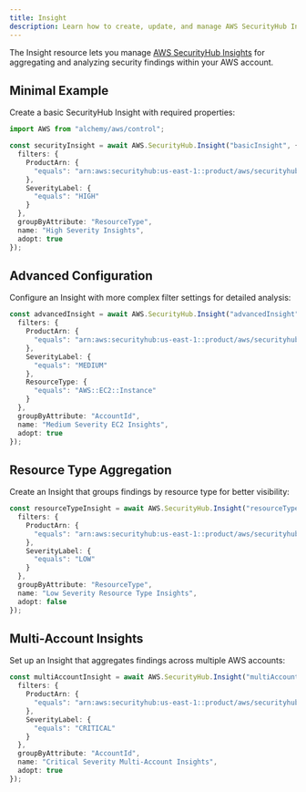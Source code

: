 ```yaml
---
title: Insight
description: Learn how to create, update, and manage AWS SecurityHub Insights using Alchemy Cloud Control.
---
```


The Insight resource lets you manage [AWS SecurityHub Insights](https://docs.aws.amazon.com/securityhub/latest/userguide/) for aggregating and analyzing security findings within your AWS account.

## Minimal Example

Create a basic SecurityHub Insight with required properties:

```ts
import AWS from "alchemy/aws/control";

const securityInsight = await AWS.SecurityHub.Insight("basicInsight", {
  filters: {
    ProductArn: {
      "equals": "arn:aws:securityhub:us-east-1::product/aws/securityhub"
    },
    SeverityLabel: {
      "equals": "HIGH"
    }
  },
  groupByAttribute: "ResourceType",
  name: "High Severity Insights",
  adopt: true
});
```

## Advanced Configuration

Configure an Insight with more complex filter settings for detailed analysis:

```ts
const advancedInsight = await AWS.SecurityHub.Insight("advancedInsight", {
  filters: {
    ProductArn: {
      "equals": "arn:aws:securityhub:us-east-1::product/aws/securityhub"
    },
    SeverityLabel: {
      "equals": "MEDIUM"
    },
    ResourceType: {
      "equals": "AWS::EC2::Instance"
    }
  },
  groupByAttribute: "AccountId",
  name: "Medium Severity EC2 Insights",
  adopt: true
});
```

## Resource Type Aggregation

Create an Insight that groups findings by resource type for better visibility:

```ts
const resourceTypeInsight = await AWS.SecurityHub.Insight("resourceTypeInsight", {
  filters: {
    ProductArn: {
      "equals": "arn:aws:securityhub:us-east-1::product/aws/securityhub"
    },
    SeverityLabel: {
      "equals": "LOW"
    }
  },
  groupByAttribute: "ResourceType",
  name: "Low Severity Resource Type Insights",
  adopt: false
});
```

## Multi-Account Insights

Set up an Insight that aggregates findings across multiple AWS accounts:

```ts
const multiAccountInsight = await AWS.SecurityHub.Insight("multiAccountInsight", {
  filters: {
    ProductArn: {
      "equals": "arn:aws:securityhub:us-east-1::product/aws/securityhub"
    },
    SeverityLabel: {
      "equals": "CRITICAL"
    }
  },
  groupByAttribute: "AccountId",
  name: "Critical Severity Multi-Account Insights",
  adopt: true
});
```